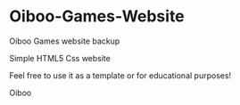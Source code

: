 # Oiboo-Games-Website
Oiboo Games website backup


Simple HTML5 Css website

Feel free to use it as a template or for educational purposes!

Oiboo
